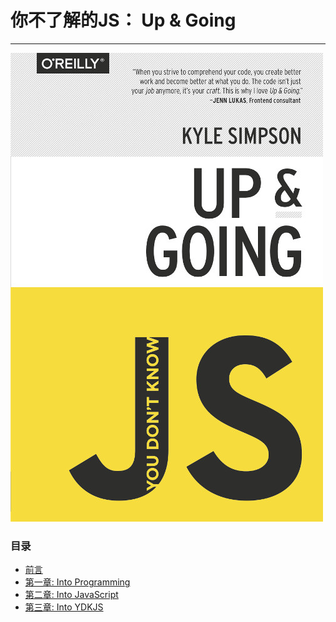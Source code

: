 # 你不了解的JS： Up & Going

---

![](/assets/cover.jpg)

### 目录

* [前言](../preface.md) 
* [第一章: Into Programming](ch1.md) 
* [第二章: Into JavaScript](ch2.md) 
* [第三章: Into YDKJS](ch3.md) 

